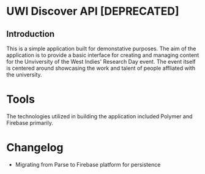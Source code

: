 # UWI Discover API [DEPRECATED]

## Introduction

This is a simple application built for demonstative purposes. The aim of the 
application is to provide a basic interface for creating and managing content for the 
Unviversity of the West Indies' Research Day event. The event itself is centered around
showcasing the work and talent of people affliated with the university.

# Tools

The technologies utilized in building the application included Polymer and Firebase 
primarily.

# Changelog
- Migrating from Parse to Firebase platform for persistence
